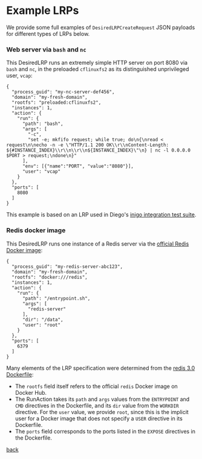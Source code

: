 # Example LRPs

We provide some full examples of `DesiredLRPCreateRequest` JSON payloads for different types of LRPs below.

### Web server via `bash` and `nc`

This DesiredLRP runs an extremely simple HTTP server on port 8080 via `bash` and `nc`, in the preloaded `cflinuxfs2` as its distinguished unprivileged user, `vcap`:

```
{
  "process_guid": "my-nc-server-def456",
  "domain": "my-fresh-domain",
  "rootfs": "preloaded:cflinuxfs2",
  "instances": 1,
  "action": {
    "run": {
      "path": "bash",
      "args": [
        "-c",
        "set -e; mkfifo request; while true; do\n{\nread < request\n\necho -n -e \"HTTP/1.1 200 OK\\r\\nContent-Length: ${#INSTANCE_INDEX}\\r\\n\\r\\n${INSTANCE_INDEX}\"\n} | nc -l 0.0.0.0 $PORT > request;\ndone\n}"
      ],
      "env": [{"name":"PORT", "value":"8080"}],
      "user": "vcap"
    }
  },
  "ports": [
    8080
  ]
}
```

This example is based on an LRP used in Diego's [inigo integration test suite](https://github.com/cloudfoundry-incubator/inigo).

### Redis docker image

This DesiredLRP runs one instance of a Redis server via the [official Redis Docker image](https://hub.docker.com/_/redis/):

```
{
  "process_guid": "my-redis-server-abc123",
  "domain": "my-fresh-domain",
  "rootfs": "docker:///redis",
  "instances": 1,
  "action": {
    "run": {
      "path": "/entrypoint.sh",
      "args": [
        "redis-server"
      ],
      "dir": "/data",
      "user": "root"
    }
  },
  "ports": [
    6379
  ]
}
```

Many elements of the LRP specification were determined from the [redis 3.0 Dockerfile](https://github.com/docker-library/redis/blob/master/3.0/Dockerfile):

- The `rootfs` field itself refers to the official `redis` Docker image on Docker Hub.
- The RunAction takes its `path` and `args` values from the `ENTRYPOINT` and `CMD` directives in the Dockerfile, and its `dir` value from the `WORKDIR` directive. For the `user` value, we provide `root`, since this is the implicit user for a Docker image that does not specify a `USER` directive in its Dockerfile. 
- The `ports` field corresponds to the ports listed in the `EXPOSE` directives in the Dockerfile.

[back](README.md)
